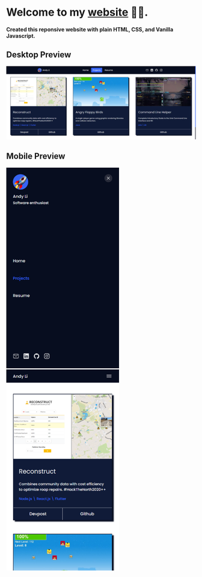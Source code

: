 # Welcome to my [website](https://andyli11.github.io/) 👨‍💻.

#### Created this reponsive website with plain HTML, CSS, and Vanilla Javascript.

## Desktop Preview
<img src="./assets/img/readme_previews/desktop.PNG" alt="drawing" width="605"/>

## Mobile Preview
<img src="./assets/img/readme_previews/mobile_navscreen.PNG" alt="drawing" width="300"/> <img src="./assets/img/readme_previews/mobile.PNG" alt="drawing" width="300"/> 

